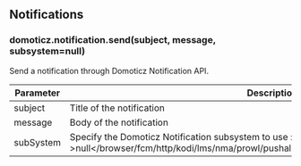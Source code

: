 ## Notifications

### **domoticz.notification.send(subject, message, subsystem=null)**

Send a notification through Domoticz Notification API.

| Parameter | Description                                                                                                                                           |
| --------- | ----------------------------------------------------------------------------------------------------------------------------------------------------- |
| subject   | Title of the notification                                                                                                                             |
| message   | Body of the notification                                                                                                                              |
| subSystem | Specify the Domoticz Notification subsystem to use : &gt;null&lt;/browser/fcm/http/kodi/lms/nma/prowl/pushalot/pushbullet/pushover/pushsafer/telegram |
